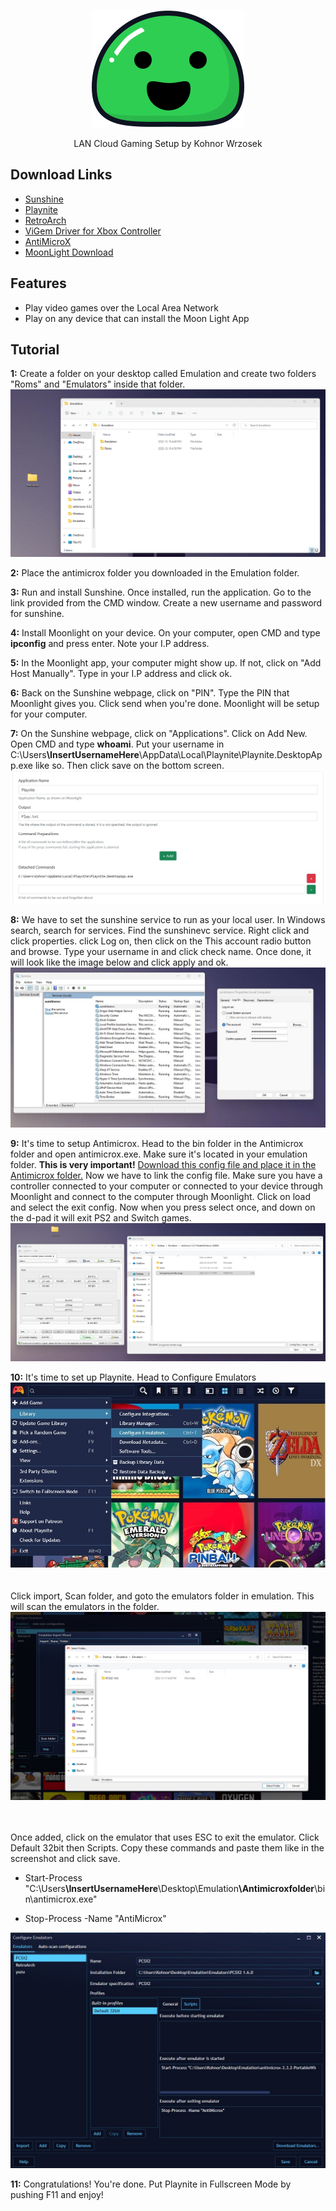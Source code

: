 <p align="center">
  <a>
    <img alt="docsify" src="./_media/icon.svg">
  </a>
</p>

<p align="center">
  LAN Cloud Gaming Setup by Kohnor Wrzosek
</p>

## Download Links

- [Sunshine](https://github.com/LizardByte/Sunshine/releases/tag/v0.17.0)
- [Playnite](https://playnite.link/)
- [RetroArch](https://www.retroarch.com/?page=platforms)
- [ViGem Driver for Xbox Controller](https://github.com/ViGEm/ViGEmBus/releases/download/v1.21.442.0/ViGEmBus_1.21.442_x64_x86_arm64.exe)
- [AntiMicroX](https://github.com/AntiMicroX/antimicrox)
- [MoonLight Download](https://moonlight-stream.org/#)


## Features

- Play video games over the Local Area Network
- Play on any device that can install the Moon Light App

## Tutorial

<strong>1:</strong>
Create a folder on your desktop called Emulation and create two folders "Roms" and "Emulators" inside that folder.
<br><img src="./_images/Emulation.jpg"></br>

<strong>2:</strong>
Place the antimicrox folder you downloaded in the Emulation folder.

<strong>3:</strong>
Run and install Sunshine. Once installed, run the application. Go to the link provided from the CMD window.
Create a new username and password for sunshine.

<strong>4:</strong>
Install Moonlight on your device. On your computer, open CMD and type <strong>ipconfig</strong> and press enter. Note your I.P address.

<strong>5:</strong>
In the Moonlight app, your computer might show up. If not, click on "Add Host Manually". Type in your I.P address and click ok.

<strong>6:</strong>
Back on the Sunshine webpage, click on "PIN". Type the PIN that Moonlight gives you. Click send when you're done. Moonlight will be setup for your computer.

<strong>7:</strong>
On the Sunshine webpage, click on "Applications". Click on Add New. Open CMD and type <strong>whoami</strong>. Put your username in C:\Users<strong>\InsertUsernameHere</strong>\\AppData\Local\Playnite\Playnite.DesktopApp.exe</strong> like so. Then click save on the bottom screen.
<br><img src="./_images/playnite.jpg"></br>

<strong>8:</strong>
We have to set the sunshine service to run as your local user. In Windows search, search for services.  Find the sunshinevc service. Right click and click properties. click Log on, then click on the This account radio button and browse. Type your username in and click check name. Once done, it will look like the image below and click apply and ok.
<br><img src="./_images/services.jpg"></br>

<strong>9:</strong>
It's time to setup Antimicrox. Head to the bin folder in the Antimicrox folder and open antimicrox.exe. Make sure it's located in your emulation folder. <strong>This is very important!</strong> <a id="raw-url" href="./_config/exit.gamecontroller.amgp">Download this config file and place it in the Antimicrox folder.</a> Now we have to link the config file. Make sure you have a controller connected to your computer or connected to your device through Moonlight and connect to the computer through Moonlight. Click on load and select the exit config. Now when you press select once, and down on the d-pad it will exit PS2 and Switch games.
<br><img src="./_images/config.jpg"></br>

<strong>10:</strong>
It's time to set up Playnite. Head to Configure Emulators <br><img src="./_images/playniteconfig.jpg"></br>
<br></br>
Click import, Scan folder, and goto the emulators folder in emulation. This will scan the emulators in the folder.
<img src="./_images/playnitemu.jpg">

<br></br>
Once added, click on the emulator that uses ESC to exit the emulator. Click Default 32bit then Scripts. Copy these commands and paste them like in the screenshot and click save.

- Start-Process "C:\Users<strong>\InsertUsernameHere</strong>\\Desktop\Emulation<strong>\Antimicroxfolder</strong>\bin\antimicrox.exe"

- Stop-Process -Name "AntiMicrox"

<img src="./_images/Script.jpg">

<strong>11:</strong>
Congratulations! You're done. Put Playnite in Fullscreen Mode by pushing F11 and enjoy!